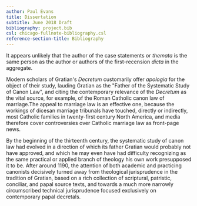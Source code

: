```yaml
---
author: Paul Evans
title: Dissertation
subtitle: June 2018 Draft 
bibliography: project.bib
csl: chicago-fullnote-bibliography.csl
reference-section-title: Bibliography
---
```

It appears unlikely that the author of the case statements or
_themata_ is the same person as the author or authors of the
first-recension _dicta_ in the aggregate.

Modern scholars of Gratian's _Decretum_ customarily offer _apologia_
for the object of their study, lauding Gratian as the "Father of
the Systematic Study of Canon Law", and citing the contemporary
relevance of the _Decretum_ as the vital source, for example, of
the Roman Catholic canon law of marriage.The appeal to marriage law
is an effective one, because the workings of dicesan marriage
tribunals have touched, directly or indirectly, most Catholic
families in twenty-first century North America, and media therefore
cover controversies over Catholic marriage law as front-page news.

By the beginning of the thirteenth century, the systematic study
of canon law had evolved in a direction of which its father Gratian
would probably not have approved, and which he may even have had
difficulty recognizing as the same practical or applied branch of
theology his own work presupposed it to be. After around 1190, the
attention of both academic and practicing canonists decisively
turned away from theological jurisprudence in the tradition of
Gratian, based on a rich collection of scriptural, patristic,
conciliar, and papal source texts, and towards a much more narrowly
circumscribed technical jurisprudence focused exclusively on
contemporary papal decretals.


